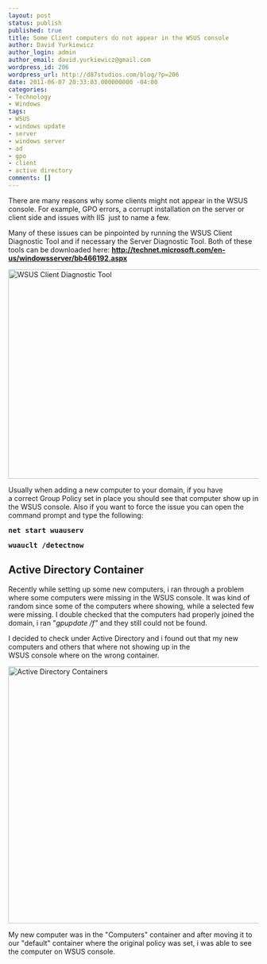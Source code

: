 ```yaml
---
layout: post
status: publish
published: true
title: Some Client computers do not appear in the WSUS console
author: David Yurkiewicz
author_login: admin
author_email: david.yurkiewicz@gmail.com
wordpress_id: 206
wordpress_url: http://d87studios.com/blog/?p=206
date: 2011-06-07 20:33:03.000000000 -04:00
categories:
- Technology
- Windows
tags:
- WSUS
- windows update
- server
- windows server
- ad
- gpo
- client
- active directory
comments: []
---
```

There are many reasons why some clients might not appear in the WSUS console. For example, GPO errors, a corrupt installation on the server or client side and issues with IIS  just to name a few.

Many of these issues can be pinpointed by running the WSUS Client Diagnostic Tool and if necessary the Server Diagnostic Tool. Both of these tools can be downloaded here: <strong><a href="http://technet.microsoft.com/en-us/windowsserver/bb466192.aspx">http://technet.microsoft.com/en-us/windowsserver/bb466192.aspx</a></strong>

<a href="http://d87studios.com/blog/wp-content/uploads/2011/06/wsus_client_diag.png"><img class="size-full wp-image-211  " title="WSUS Client Diagnostic Tool" src="http://d87studios.com/blog/wp-content/uploads/2011/06/wsus_client_diag.png" alt="WSUS Client Diagnostic Tool" width="577" height="422" /></a>

Usually when adding a new computer to your domain, if you have a correct Group Policy set in place you should see that computer show up in the WSUS console. Also if you want to force the issue you can open the command prompt and type the following:
<pre><strong>net start wuauserv</strong></pre>
<pre><strong>wuauclt /detectnow</strong></pre>
<h2>Active Directory Container</h2>
Recently while setting up some new computers, i ran through a problem where some computers were missing in the WSUS console. It was kind of random since some of the computers where showing, while a selected few were missing. I double checked that the computers had properly joined the domain, i ran "<em>gpupdate /f" </em>and they still could not be found.

I decided to check under Active Directory and i found out that my new computers and others that where not showing up in the WSUS console where on the wrong container.

<a href="http://d87studios.com/blog/wp-content/uploads/2011/06/Active_Directory.png"><img class="size-full wp-image-214" title="Active Directory Containers " src="http://d87studios.com/blog/wp-content/uploads/2011/06/Active_Directory.png" alt="Active Directory Containers " width="595" height="518" /></a>

My new computer was in the "Computers" container and after moving it to our "default" container where the original policy was set, i was able to see the computer on WSUS console.

&nbsp;

